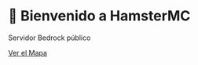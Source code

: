 <!DOCTYPE html>
<html lang="es">
<head>
  <meta charset="UTF-8" />
  <title>HamsterMC - Inicio</title>
</head>
<body>
  <h1>🐹 Bienvenido a HamsterMC</h1>
  <p>Servidor Bedrock público</p>
  <a href="HámsterMCMap.html">Ver el Mapa</a>
</body>
</html>
